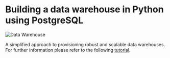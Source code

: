 # Building a data warehouse in Python using PostgreSQL

![Data Warehouse](https://cdn-images-1.medium.com/max/800/1*2CiNU9jN5TZB5kKTJctN1g.png)

A simplified approach to provisioning robust and scalable data warehouses. For further information please refer to the following [tutorial](https://towardsdatascience.com/building-a-data-warehouse-in-python-using-postgresql-f10dce22e3aa). 
